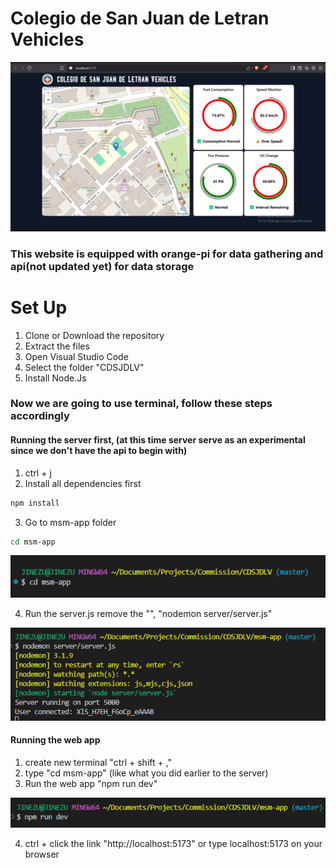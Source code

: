 # Colegio de San Juan de Letran Vehicles

![cdDemo](./msm-app/src/components/dashboard/images/screenDemo.png)

### This website is equipped with orange-pi for data gathering and api(not updated yet) for data storage

# Set Up

1. Clone or Download the repository
2. Extract the files 
3. Open Visual Studio Code
4. Select the folder "CDSJDLV"
5. Install Node.Js 


### Now we are going to use terminal, follow these steps accordingly 
#### Running the server first, (at this time server serve as an experimental since we don't have the api to begin with)

1. ctrl + j
2. Install all dependencies first
```bash
npm install
```
3. Go to msm-app folder
```bash
cd msm-app
```

![cdDemo](./msm-app/src/components/dashboard/images/cdDemo.png)

4. Run the server.js remove the "", "nodemon server/server.js" 

![serverDemo](./msm-app/src/components/dashboard/images/serverDemo.png)

#### Running the web app
1. create new terminal "ctrl + shift + ,"
2. type "cd msm-app" (like what you did earlier to the server)
3. Run the web app "npm run dev"

![runDevDemo](./msm-app/src/components/dashboard/images/runDevDemo.png)

4. ctrl + click the link "http://localhost:5173" or type localhost:5173 on your browser




